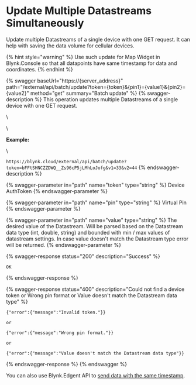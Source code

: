 # Update Multiple Datastreams Simultaneously

Update multiple Datastreams of a single device with one GET request. It can help with saving the data volume for cellular devices.

{% hint style="warning" %}
Use such update for Map Widget in Blynk.Console so that all datapoints have same timestamp for data and coordinates.
{% endhint %}

{% swagger baseUrl="https://{server_address}" path="/external/api/batch/update?token={token}&{pin1}={value1}&{pin2}={value2}" method="get" summary="Batch update" %}
{% swagger-description %}
This operation updates multiple Datastreams of a single device with one GET request.

\




\




**Example:**

\




`https://blynk.cloud/external/api/batch/update?token=bFFtSHNCZZDWQ__Zs96cP5jLMhLoJofg&v1=33&v2=44`
{% endswagger-description %}

{% swagger-parameter in="path" name="token" type="string" %}
Device AuthToken
{% endswagger-parameter %}

{% swagger-parameter in="path" name="pin" type="string" %}
Virtual Pin
{% endswagger-parameter %}

{% swagger-parameter in="path" name="value" type="string" %}
The desired value of the Datastream. Will be parsed based on the Datastream data type (int, double, string) and bounded with min / max values of datastream settings. In case value doesn't match the Datastream type error will be returned.
{% endswagger-parameter %}

{% swagger-response status="200" description="Success" %}
```
OK
```
{% endswagger-response %}

{% swagger-response status="400" description="Could not find a device token
or
Wrong pin format
or
Value doesn't match the Datastream data type" %}
```
{"error":{"message":"Invalid token."}}

or

{"error":{"message":"Wrong pin format."}}

or

{"error":{"message":"Value doesn't match the Datastream data type"}}
```
{% endswagger-response %}
{% endswagger %}

You can also use Blynk.Edgent API to [send data with the same timestamp](https://docs.blynk.io/en/blynk.edgent-firmware-api/virtual-pins#blynk.begingroup-blynk.endgroup).
